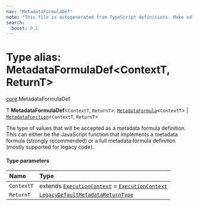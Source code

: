 ```yaml
---
nav: "MetadataFormulaDef"
note: "This file is autogenerated from TypeScript definitions. Make edits to the comments in the TypeScript file and then run `make docs` to regenerate this file."
search:
  boost: 0.1
---
```

# Type alias: MetadataFormulaDef<ContextT, ReturnT\>

[core](../modules/core.md).MetadataFormulaDef

Ƭ **MetadataFormulaDef**<`ContextT`, `ReturnT`\>: [`MetadataFormula`](core.MetadataFormula.md)<`ContextT`\> \| [`MetadataFunction`](core.MetadataFunction.md)<`ContextT`, `ReturnT`\>

The type of values that will be accepted as a metadata formula definition. This can either
be the JavaScript function that implements a metadata formula (strongly recommended)
or a full metadata formula definition (mostly supported for legacy code).

#### Type parameters

| Name | Type |
| :------ | :------ |
| `ContextT` | extends [`ExecutionContext`](../interfaces/core.ExecutionContext.md) = [`ExecutionContext`](../interfaces/core.ExecutionContext.md) |
| `ReturnT` | [`LegacyDefaultMetadataReturnType`](core.LegacyDefaultMetadataReturnType.md) |
